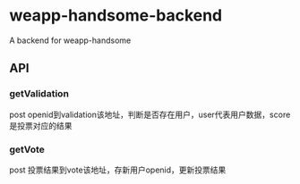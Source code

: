 # weapp-handsome-backend
A backend for weapp-handsome


## API

### getValidation

post openid到validation该地址，判断是否存在用户，user代表用户数据，score是投票对应的结果

### getVote

post 投票结果到vote该地址，存新用户openid，更新投票结果